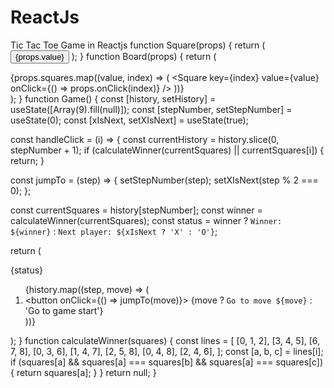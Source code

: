 # ReactJs
Tic Tac Toe Game in Reactjs
function Square(props) {
  return (
    <button className="square" onClick={props.onClick}>
      {props.value}
    </button>
  );
}
function Board(props) {
  return (
    <div className="board">
      {props.squares.map((value, index) => (
        <Square
          key={index}
          value={value}
          onClick={() => props.onClick(index)}
        />
      ))}
    </div>
  );
}
function Game() {
  const [history, setHistory] = useState([Array(9).fill(null)]);
  const [stepNumber, setStepNumber] = useState(0);
  const [xIsNext, setXIsNext] = useState(true);

  const handleClick = (i) => {
    const currentHistory = history.slice(0, stepNumber + 1);
    if (calculateWinner(currentSquares) || currentSquares[i]) {
      return;
    }
   
  const jumpTo = (step) => {
    setStepNumber(step);
    setXIsNext(step % 2 === 0);
  };

  const currentSquares = history[stepNumber];
  const winner = calculateWinner(currentSquares);
  const status = winner
    ? `Winner: ${winner}`
    : `Next player: ${xIsNext ? 'X' : 'O'}`;

  return (
    <div className="game">
      <div className="game-board">
        <Board squares={currentSquares} onClick={handleClick} />
      </div>
      <div className="game-info">
        <div>{status}</div>
        <ol>
          {history.map((step, move) => (
            <li key={move}>
              <button onClick={() => jumpTo(move)}>
                {move ? `Go to move ${move}` : 'Go to game start'}
              </button>
            </li>
          ))}
        </ol>
      </div>
    </div>
  );
}
function calculateWinner(squares) {
  const lines = [
  [0, 1, 2],
    [3, 4, 5],
    [6, 7, 8],
    [0, 3, 6],
    [1, 4, 7],
    [2, 5, 8],
    [0, 4, 8],
    [2, 4, 6],
  ];
    const [a, b, c] = lines[i];
    if (squares[a] && squares[a] === squares[b] && squares[a] === squares[c]) {
      return squares[a];
    }
  }
  return null;
}
